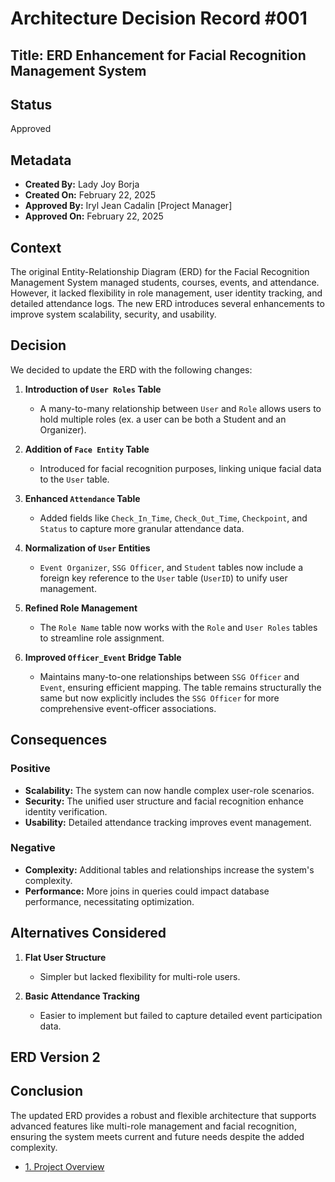 # Architecture Decision Record #001

## Title: ERD Enhancement for Facial Recognition Management System

## Status

Approved

## Metadata

- **Created By:** Lady Joy Borja 
- **Created On:** February 22, 2025
- **Approved By:** Iryl Jean Cadalin [Project Manager]
- **Approved On:** February 22, 2025

## Context

The original Entity-Relationship Diagram (ERD) for the Facial Recognition Management System managed students, courses, events, and attendance. However, it lacked flexibility in role management, user identity tracking, and detailed attendance logs. The new ERD introduces several enhancements to improve system scalability, security, and usability.

## Decision

We decided to update the ERD with the following changes:

1. **Introduction of `User Roles` Table**

   - A many-to-many relationship between `User` and `Role` allows users to hold multiple roles (ex. a user can be both a Student and an Organizer).

2. **Addition of `Face Entity` Table**

   - Introduced for facial recognition purposes, linking unique facial data to the `User` table.

3. **Enhanced `Attendance` Table**

   - Added fields like `Check_In_Time`, `Check_Out_Time`, `Checkpoint`, and `Status` to capture more granular attendance data.

4. **Normalization of `User` Entities**

   - `Event Organizer`, `SSG Officer`, and `Student` tables now include a foreign key reference to the `User` table (`UserID`) to unify user management.

5. **Refined Role Management**

   - The `Role Name` table now works with the `Role` and `User Roles` tables to streamline role assignment.

6. **Improved `Officer_Event` Bridge Table**

   - Maintains many-to-one relationships between `SSG Officer` and `Event`, ensuring efficient mapping. The table remains structurally the same but now explicitly includes the `SSG Officer` for more comprehensive event-officer associations.

## Consequences

### Positive

- **Scalability:** The system can now handle complex user-role scenarios.
- **Security:** The unified user structure and facial recognition enhance identity verification.
- **Usability:** Detailed attendance tracking improves event management.

### Negative

- **Complexity:** Additional tables and relationships increase the system's complexity.
- **Performance:** More joins in queries could impact database performance, necessitating optimization.

## Alternatives Considered

1. **Flat User Structure**

   - Simpler but lacked flexibility for multi-role users.

2. **Basic Attendance Tracking**

   - Easier to implement but failed to capture detailed event participation data.

## ERD Version 2
## Conclusion

The updated ERD provides a robust and flexible architecture that supports advanced features like multi-role management and facial recognition, ensuring the system meets current and future needs despite the added complexity.

- [1. Project Overview](#1-project-overview)
